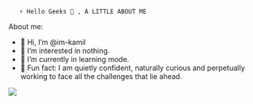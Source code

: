 
       ⚡ Hello Geeks 👋 , A LITTLE ABOUT ME

About me:
- 👋 Hi, I’m @im-kamil
- 👀 I’m interested in nothing.
- 🌱 I’m currently in learning mode.
- 💞️ Fun fact: I am quietly confident, naturally curious and perpetually working to face all the challenges that lie ahead.

<img src="https://camo.githubusercontent.com/b04c276096f8b00f9d31d6c0184bd036bcb1a4a48ab05bc2ff36dd7777667f9c/68747470733a2f2f6769746875622d726561646d652d73747265616b2d73746174732e6865726f6b756170702e636f6d2f3f757365723d6972736861646d64267468656d653d7768697465" data-canonical-src="https://github-readme-streak-stats.herokuapp.com/?user=irshadmd&amp;theme=white" style="max-width: 100%;">

